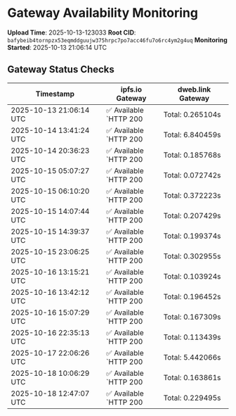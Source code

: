 # Gateway Availability Monitoring

**Upload Time**: 2025-10-13-123033
**Root CID**: `bafybeib4tornpzx53eqmddguujw375hrpc7po7acc46fu7o6rc4ym2g4uq`
**Monitoring Started**: 2025-10-13 21:06:14 UTC

## Gateway Status Checks

| Timestamp | ipfs.io Gateway | dweb.link Gateway |
|-----------|-----------------|-------------------|
| 2025-10-13 21:06:14 UTC | ✅ Available<br>`HTTP 200 | Total: 0.265104s | DNS: 0.131644s | Connect: 0.141241s | Transfer: 0.264806s | Size: 50098 bytes` | ✅ Available<br>`HTTP 200 | Total: 2.652177s | DNS: 0.022891s | Connect: 0.041018s | Transfer: 2.651644s | Size: 50098 bytes` |
| 2025-10-14 13:41:24 UTC | ✅ Available<br>`HTTP 200 | Total: 6.840459s | DNS: 0.009384s | Connect: 0.015706s | Transfer: 6.840187s | Size: 50098 bytes` | ✅ Available<br>`HTTP 200 | Total: 3.076506s | DNS: 0.081753s | Connect: 0.087338s | Transfer: 3.076146s | Size: 50098 bytes` |
| 2025-10-14 20:36:23 UTC | ✅ Available<br>`HTTP 200 | Total: 0.185768s | DNS: 0.113581s | Connect: 0.115640s | Transfer: 0.185286s | Size: 50098 bytes` | ✅ Available<br>`HTTP 200 | Total: 0.085981s | DNS: 0.026657s | Connect: 0.028217s | Transfer: 0.085597s | Size: 50098 bytes` |
| 2025-10-15 05:07:27 UTC | ✅ Available<br>`HTTP 200 | Total: 0.072742s | DNS: 0.009831s | Connect: 0.015767s | Transfer: 0.072365s | Size: 50098 bytes` | ✅ Available<br>`HTTP 200 | Total: 0.124026s | DNS: 0.054482s | Connect: 0.060488s | Transfer: 0.123361s | Size: 50098 bytes` |
| 2025-10-15 06:10:20 UTC | ✅ Available<br>`HTTP 200 | Total: 0.372223s | DNS: 0.170294s | Connect: 0.188770s | Transfer: 0.371418s | Size: 50098 bytes` | ✅ Available<br>`HTTP 200 | Total: 0.216155s | DNS: 0.051412s | Connect: 0.068867s | Transfer: 0.215599s | Size: 50098 bytes` |
| 2025-10-15 14:07:44 UTC | ✅ Available<br>`HTTP 200 | Total: 0.207429s | DNS: 0.135014s | Connect: 0.144271s | Transfer: 0.207016s | Size: 50098 bytes` | ✅ Available<br>`HTTP 200 | Total: 0.209873s | DNS: 0.070043s | Connect: 0.079116s | Transfer: 0.209565s | Size: 50098 bytes` |
| 2025-10-15 14:39:37 UTC | ✅ Available<br>`HTTP 200 | Total: 0.199374s | DNS: 0.112864s | Connect: 0.114744s | Transfer: 0.198284s | Size: 50098 bytes` | ✅ Available<br>`HTTP 200 | Total: 0.116938s | DNS: 0.026707s | Connect: 0.028693s | Transfer: 0.116569s | Size: 50098 bytes` |
| 2025-10-15 23:06:25 UTC | ✅ Available<br>`HTTP 200 | Total: 0.302955s | DNS: 0.163595s | Connect: 0.165873s | Transfer: 0.302656s | Size: 50098 bytes` | ✅ Available<br>`HTTP 200 | Total: 0.139914s | DNS: 0.040130s | Connect: 0.042244s | Transfer: 0.139374s | Size: 50098 bytes` |
| 2025-10-16 13:15:21 UTC | ✅ Available<br>`HTTP 200 | Total: 0.103924s | DNS: 0.008336s | Connect: 0.014276s | Transfer: 0.102602s | Size: 50098 bytes` | ✅ Available<br>`HTTP 200 | Total: 4.300536s | DNS: 0.098976s | Connect: 0.105238s | Transfer: 4.300205s | Size: 50098 bytes` |
| 2025-10-16 13:42:12 UTC | ✅ Available<br>`HTTP 200 | Total: 0.196452s | DNS: 0.099379s | Connect: 0.102065s | Transfer: 0.195915s | Size: 50098 bytes` | ✅ Available<br>`HTTP 200 | Total: 0.170275s | DNS: 0.024679s | Connect: 0.026515s | Transfer: 0.169953s | Size: 50098 bytes` |
| 2025-10-16 15:07:29 UTC | ✅ Available<br>`HTTP 200 | Total: 0.167309s | DNS: 0.097470s | Connect: 0.099354s | Transfer: 0.166921s | Size: 50098 bytes` | ✅ Available<br>`HTTP 200 | Total: 0.104456s | DNS: 0.024279s | Connect: 0.027186s | Transfer: 0.104188s | Size: 50098 bytes` |
| 2025-10-16 22:35:13 UTC | ✅ Available<br>`HTTP 200 | Total: 0.113439s | DNS: 0.010956s | Connect: 0.012957s | Transfer: 0.113011s | Size: 50098 bytes` | ✅ Available<br>`HTTP 200 | Total: 0.095868s | DNS: 0.023084s | Connect: 0.025046s | Transfer: 0.095075s | Size: 50098 bytes` |
| 2025-10-17 22:06:26 UTC | ✅ Available<br>`HTTP 200 | Total: 5.442066s | DNS: 0.098346s | Connect: 0.101481s | Transfer: 5.441766s | Size: 50098 bytes` | ✅ Available<br>`HTTP 200 | Total: 4.125700s | DNS: 0.052208s | Connect: 0.054531s | Transfer: 4.125290s | Size: 50098 bytes` |
| 2025-10-18 10:06:29 UTC | ✅ Available<br>`HTTP 200 | Total: 0.163861s | DNS: 0.094729s | Connect: 0.100882s | Transfer: 0.163383s | Size: 50098 bytes` | ✅ Available<br>`HTTP 200 | Total: 0.093548s | DNS: 0.032151s | Connect: 0.037824s | Transfer: 0.093091s | Size: 50098 bytes` |
| 2025-10-18 12:47:07 UTC | ✅ Available<br>`HTTP 200 | Total: 0.229495s | DNS: 0.157282s | Connect: 0.159312s | Transfer: 0.229082s | Size: 50098 bytes` | ✅ Available<br>`HTTP 200 | Total: 5.739809s | DNS: 0.027193s | Connect: 0.028750s | Transfer: 5.739504s | Size: 50098 bytes` |
